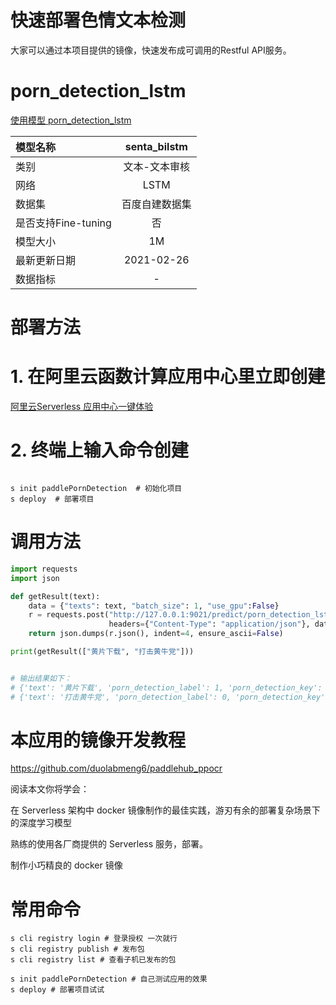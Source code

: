 # 快速部署色情文本检测

大家可以通过本项目提供的镜像，快速发布成可调用的Restful API服务。

# porn_detection_lstm

[使用模型 porn_detection_lstm](https://github.com/PaddlePaddle/PaddleHub/tree/release/v2.2/modules/text/text_review/porn_detection_lstm)

| 模型名称            |  senta_bilstm  |
| :------------------ | :------------: |
| 类别                | 文本-文本审核  |
| 网络                |      LSTM      |
| 数据集              | 百度自建数据集 |
| 是否支持Fine-tuning |       否       |
| 模型大小            |       1M       |
| 最新更新日期        |   2021-02-26   |
| 数据指标            |       -        |


# 部署方法

# 1. 在阿里云函数计算应用中心里立即创建

[阿里云Serverless 应用中心一键体验 ](https://fcnext.console.aliyun.com/applications/create?template=paddlePornDetection)

# 2. 终端上输入命令创建

```shell

s init paddlePornDetection  # 初始化项目
s deploy  # 部署项目

```

# 调用方法

```python
import requests
import json

def getResult(text):
    data = {"texts": text, "batch_size": 1, "use_gpu":False}
    r = requests.post("http://127.0.0.1:9021/predict/porn_detection_lstm",
                      headers={"Content-Type": "application/json"}, data=json.dumps(data))
    return json.dumps(r.json(), indent=4, ensure_ascii=False)

print(getResult(["黄片下载", "打击黄牛党"]))


# 输出结果如下：
# {'text': '黄片下载', 'porn_detection_label': 1, 'porn_detection_key': 'porn', 'porn_probs': 0.9879, 'not_porn_probs': 0.0121}
# {'text': '打击黄牛党', 'porn_detection_label': 0, 'porn_detection_key': 'not_porn', 'porn_probs': 0.0004, 'not_porn_probs': 0.9996}

```

# 本应用的镜像开发教程

https://github.com/duolabmeng6/paddlehub_ppocr

阅读本文你将学会：

在 Serverless 架构中 docker 镜像制作的最佳实践，游刃有余的部署复杂场景下的深度学习模型

熟练的使用各厂商提供的 Serverless 服务，部署。

制作小巧精良的 docker 镜像

# 常用命令
```shell
s cli registry login # 登录授权 一次就行
s cli registry publish # 发布包
s cli registry list # 查看子机已发布的包

s init paddlePornDetection # 自己测试应用的效果
s deploy # 部署项目试试
```